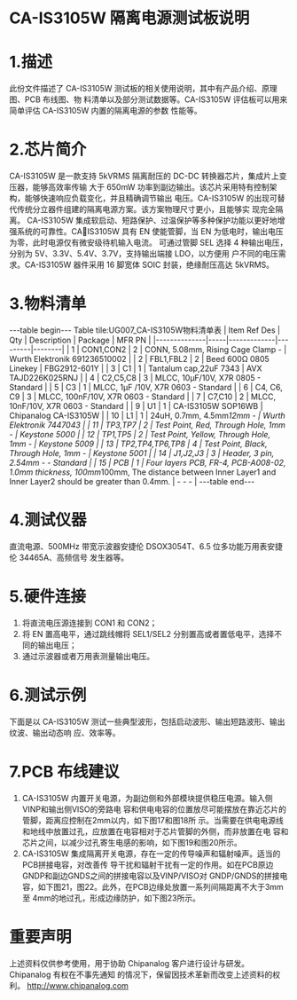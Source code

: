  # CA-IS3105W 隔离电源测试板说明


# 1.描述
此份文件描述了 CA-IS3105W 测试板的相关使用说明，其中有产品介绍、原理图、PCB 布线图、物
料清单以及部分测试数据等。CA-IS3105W 评估板可以用来简单评估 CA-IS3105W 内置的隔离电源的参数
性能等。


# 2.芯片简介
CA-IS3105W 是一款支持 5kVRMS 隔离耐压的 DC-DC 转换器芯片，集成片上变压器，能够高效率传输
大于 650mW 功率到副边输出。该芯片采用特有控制架构，能够快速响应负载变化，并且精确调节输出
电压。CA-IS3105W 的出现可替代传统分立器件组建的隔离电源方案。该方案物理尺寸更小，且能够实
现完全隔离。
CA-IS3105W 集成软启动、短路保护、过温保护等多种保护功能以更好地增强系统的可靠性。CA￾IS3105W 具有 EN 使能管脚，当 EN 为低电时，输出电压为零，此时电源仅有微安级待机输入电流。
可通过管脚 SEL 选择 4 种输出电压，分别为 5V、3.3V、5.4V、3.7V，支持输出端接 LDO，以方便用
户不同的电压需求。CA-IS3105W 器件采用 16 脚宽体 SOIC 封装，绝缘耐压高达 5kVRMS。

# 3.物料清单
---table begin---
Table tile:UG007_CA-IS3105W物料清单表
| Item Ref Des | Qty | Description | Package | MFR PN |
|--------------|-----|-------------|---------|--------|
| 1            | CON1,CON2 | 2 | CONN, 5.08mm, Rising Cage Clamp - | Wurth Elektronik 691236510002 |
| 2            | FBL1,FBL2 | 2 | Beed 600Ω 0805 Linekey | FBG2912-601Y |
| 3            | C1 | 1 | Tantalum cap,22uF 7343 | AVX TAJD226K025RNJ |
| 4            | C2,C5,C8 | 3 | MLCC, 10μF/10V, X7R 0805 - Standard |
| 5            | C3 | 1 | MLCC, 1μF /10V, X7R 0603 - Standard |
| 6            | C4, C6, C9 | 3 | MLCC, 100nF/10V, X7R 0603 - Standard |
| 7            | C7,C10 | 2 | MLCC, 10nF/10V, X7R 0603 - Standard |
| 9            | U1 | 1 | CA-IS3105W SOP16WB | Chipanalog CA-IS3105W |
| 10           | L1 | 1 | 24uH, 0.7mm, 4.5mm*12mm - | Wurth Elektronik 7447043 |
| 11           | TP3,TP7 | 2 | Test Point, Red, Through Hole, 1mm - | Keystone 5000 |
| 12           | TP1,TP5 | 2 | Test Point, Yellow, Through Hole, 1mm - | Keystone 5009 |
| 13           | TP2,TP4,TP6,TP8 | 4 | Test Point, Black, Through Hole, 1mm - | Keystone 5001 |
| 14           | J1,J2,J3 | 3 | Header, 3 pin, 2.54mm - - Standard |
| 15           | PCB | 1 | Four layers PCB, FR-4, PCB-A008-02, 1.0mm thickness, 100mm*100mm, The distance between Inner Layer1 and Inner Layer2 should be greater than 0.4mm. | - - - |
---table end---


#  4.测试仪器
直流电源、500MHz 带宽示波器安捷伦 DSOX3054T、6.5 位多功能万用表安捷伦 34465A、高频信号
发生器等。


# 5.硬件连接
1. 将直流电压源连接到 CON1 和 CON2；
2. 将 EN 置高电平，通过跳线帽将 SEL1/SEL2 分别置高或者置低电平，选择不同的输出电压；
3. 通过示波器或者万用表测量输出电压。



# 6.测试示例
下面是以 CA-IS3105W 测试一些典型波形，包括启动波形、输出短路波形、输出纹波、输出动态响
应、效率等。





# 7.PCB 布线建议
1. CA-IS3105W 内置开关电源，为副边侧和外部模块提供稳压电源。输入侧VINP和输出侧VISO的旁路电
容和供电电容的位置放尽可能摆放在靠近芯片的管脚，距离应控制在2mm以内，如下图17和图18所
示。当需要在供电电源线和地线中放置过孔，应放置在电容相对于芯片管脚的外侧，而非放置在电
容和芯片之间，以减少过孔寄生电感的影响，如下图19和图20所示。
2. CA-IS3105W 集成隔离开关电源，存在一定的传导噪声和辐射噪声。适当的PCB拼接电容，对改善传
导干扰和辐射干扰有一定的作用。如在PCB原边GNDP和副边GNDS之间的拼接电容以及VINP/VISO对
GNDP/GNDS的拼接电容，如下图21，图22。此外，在PCB边缘处放置一系列间隔距离不大于3mm至
4mm的地过孔，形成边缘防护，如下图23所示。





# 重要声明
上述资料仅供参考使用，用于协助 Chipanalog 客户进行设计与研发。Chipanalog 有权在不事先通知
的情况下，保留因技术革新而改变上述资料的权利。
 http://www.chipanalog.com
